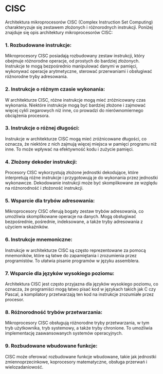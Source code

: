 # CISC

Architektura mikroprocesorów CISC (Complex Instruction Set Computing) charakteryzuje się zestawem złożonych i różnorodnych instrukcji. Poniżej znajduje się opis architektury mikroprocesorów CISC:

### 1. **Rozbudowane instrukcje:**
Mikroprocesory CISC posiadają rozbudowany zestaw instrukcji, który obejmuje różnorodne operacje, od prostych do bardziej złożonych. Instrukcje te mogą bezpośrednio manipulować danymi w pamięci, wykonywać operacje arytmetyczne, sterować przerwaniami i obsługiwać różnorodne tryby adresowania.

### 2. **Instrukcje o różnym czasie wykonania:**
W architekturze CISC, różne instrukcje mogą mieć zróżnicowany czas wykonania. Niektóre instrukcje mogą być bardziej złożone i zajmować więcej cykli zegarowych niż inne, co prowadzi do nierównomiernego obciążenia procesora.

### 3. **Instrukcje o różnej długości:**
Instrukcje w architekturze CISC mogą mieć zróżnicowane długości, co oznacza, że niektóre z nich zajmują więcej miejsca w pamięci programu niż inne. To może wpływać na efektywność kodu i zużycie pamięci.

### 4. **Złożony dekoder instrukcji:**
Procesory CISC wykorzystują złożone jednostki dekodujące, które interpretują różne instrukcje i przygotowują je do wykonania przez jednostki wykonawcze. Dekodowanie instrukcji może być skomplikowane ze względu na różnorodność i złożoność instrukcji.

### 5. **Wsparcie dla trybów adresowania:**
Mikroprocesory CISC oferują bogaty zestaw trybów adresowania, co umożliwia skomplikowane operacje na danych. Mogą obsługiwać bezpośrednie, pośrednie, indeksowane, a także tryby adresowania z użyciem wskaźników.

### 6. **Instrukcje mnemoniczne:**
Instrukcje w architekturze CISC są często reprezentowane za pomocą mnemoników, które są łatwe do zapamiętania i zrozumienia przez programistów. To ułatwia pisanie programów w języku assemblera.

### 7. **Wsparcie dla języków wysokiego poziomu:**
Architektura CISC jest często przyjazna dla języków wysokiego poziomu, co oznacza, że programiści mogą łatwo pisać kod w językach takich jak C czy Pascal, a kompilatory przetwarzają ten kod na instrukcje zrozumiałe przez procesor.

### 8. **Różnorodność trybów przetwarzania:**
Mikroprocesory CISC obsługują różnorodne tryby przetwarzania, w tym tryb użytkownika, tryb systemowy, a także tryby chronione. To umożliwia implementację zaawansowanych systemów operacyjnych.

### 9. **Rozbudowane wbudowane funkcje:**
CISC może oferować rozbudowane funkcje wbudowane, takie jak jednostki zmiennoprzecinkowe, koprocesory matematyczne, obsługa przerwań i wielozadaniowość.

